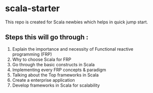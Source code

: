 # scala-starter
This repo is created for Scala newbies which helps in quick jump start.

## Steps this will go through :
1. Explain the importance and necessity of Functional reactive programming (FRP)
2. Why to choose Scala for FRP 
3. Go through the basic constructs in Scala
4. Implementing every FRP concepts & paradigm 
5. Talking about the Top frameworks in Scala
6. Create a enterprise application 
7. Develop frameworks in Scala for scalability
